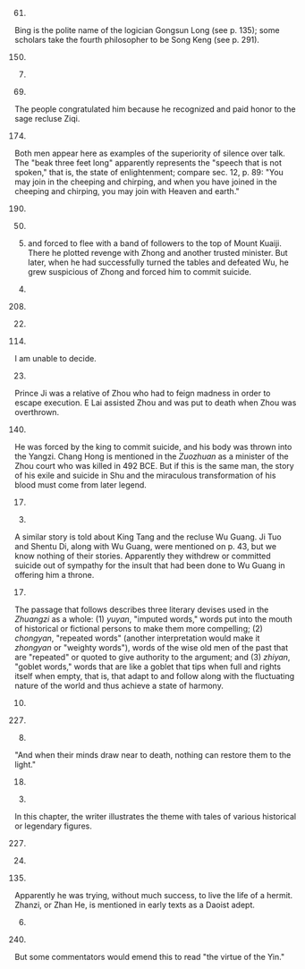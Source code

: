 [^24-1]: It is proud and self-confident.

[^24-2]: Probably works on military affairs,
though their identity is uncertain.

[^24-3]: The meaning is doubtful.
As Fukunaga points out, the sentence seems to be related to _Daodejing_ LXXI.

[^24-4]: I follow Fukunaga in taking *bian* as a loan for the *bian* that means argument or debate.

[^24-5]: Great Clod (I take *wei* as standing for *kuai*) here represents the way.
The names of the Yellow Emperor's attendants probably have some allegorical significance as well,
but their exact meaning is uncertain,
and it seems best not to attempt to translate them.

[^24-6]: I follow Ma Xulun in reading *er* in place of *bu*.

[^24-7]: The philosophers Mo Di and Yang Zhu appeared on p.
61.
Bing is the polite name of the logician Gongsun Long (see p.
135);
some scholars take the fourth philosopher to be Song Keng (see p.
291).

[^24-8]: Winter is dominated by yin,
the element of cold and water;
summer by yang,
the element of heat and fire.
But to produce fire,
the disciple must have utilized some source of heat,
and to produce ice,
some source of cold;
hence he was merely "using the yang to attract the yang," etc.

[^24-9]: The point of the story seems to be that although Lu Ju made fun of his disciple for "simply using the yang to attract the yang," his own stunts were confined to the same level;
that is,
he used sounds to produce sounds.
In the same way,
the various philosophers debate back and forth,
but none ever succeeds in going beyond the level of the relative.

[^24-10]: It was the custom to employ condemned criminals who had had their feet cut off or maimed as gatekeepers,
though not,
as in this case,
deliberately to maim men for that purpose.

[^24-11]: This last paragraph is all but unintelligible as it stands.
For the most part,
I follow Fukunaga's emendations and interpretations.
Zhuangzi is warning Huizi that his debates with the other philosophers may actually put him in peril.

[^24-12]: On Guan Zhong and Duke Huan,
see p.
150.

[^24-13]: Following the version in *Liezi*,
sec.
6,
I supply a *bu* before the second verb.
There are many versions of this anecdote found in early philosophical texts,
and this sentence appears in different form in each.

[^24-14]: Presumably the same as Ziqi of South Wall;
see p.
7.

[^24-15]: Tian He was a high minister of Qi who became its virtual ruler;
see p.
69.
The people congratulated him because he recognized and paid honor to the sage recluse Ziqi.

[^24-16]: I follow Xi Tong in taking *xian* as an error for *you*.
Ziqi means that by becoming a recluse,
he was deliberately courting notoriety and hence was no better than any other seeker of fame.

[^24-17]: In 479 BCE,
the year of Confucius's death,
a nobleman of one branch of the royal family of Chu led an uprising.
He tried to enlist the support of Xiong Yiliao from south of the Market (see sec.
20,
p.
157),
first attempting to persuade him,
then threatening him at the point of a sword,
but Yiliao steadfastly refused.
Partly as a result,
the revolt quickly failed,
and peace was restored among the various branches of the royal family.
The juggling of the balls presumably symbolized unconcern in the face of danger.
Sunshu Ao,
a high minister of Chu who lived a generation before Confucius,
governed so effectively that he was able to rest in ease,
and the people of the Chu capital,
Ying,
with no fear of foreign invasion,
could lay away their arms;
see p.
174.
Both men appear here as examples of the superiority of silence over talk.
The "beak three feet long" apparently represents the "speech that is not spoken," that is,
the state of enlightenment;
compare sec.
12,
p.
89: "You may join in the cheeping and chirping,
and when you have joined in the cheeping and chirping,
you may join with Heaven and earth."

[^24-18]: Following texts that read *zhou* instead of *tong*.

[^24-19]: As we have seen earlier,
men whose feet were maimed were employed as gatekeepers because they couldn't run away.

[^24-20]: Following Sun Yirang's emendations.

[^24-21]: Compare sec.
23,
p.
190.

[^24-22]: Reading *xiong* in place of *qin*.

[^24-23]: The ants and mutton (the text says "sheep," but presumably the word "meat" has dropped out) appeared earlier;
on the fishes who "forget one another in the rivers and lakes," see sec.
6,
p.
50.

[^24-24]: As there are times when now one medicine,
now another,
will be appropriate,
so there are times when life is appropriate,
times when death is.
The remainder of the chapter is rather disconnected in thought,
and it is often difficult to make out the author's intent.

[^24-25]: Goujian,
king of Yue,
was defeated by the troops of Wu (see p.
5) and forced to flee with a band of followers to the top of Mount Kuaiji.
There he plotted revenge with Zhong and another trusted minister.
But later,
when he had successfully turned the tables and defeated Wu,
he grew suspicious of Zhong and forced him to commit suicide.

[^24-26]: The Way.

[^24-27]: The Way.

[^25-1]: Zeyang or Peng Yang (the name appears both ways in the passage) is vaguely identified as a native of Lu.
In hopes of official appointment,
he is obviously seeking an introduction to the king of Chu through various courtiers.

[^25-2]: I fail to see how this saying,
if I understand it correctly,
is meant to apply to the context.

[^25-3]: The latter part of the sentence is unintelligible in the original,
and the translation is no more than a guess.

[^25-4]: I follow Ma Xulun in the interpretation of *qi*;
the sentence is vague,
and there are many other interpretations.

[^25-5]: Any number of different translations could be made of this haunting and troublesome paragraph,
all as tentative as the one I offer here.
It has traditionally been interpreted to express the joy a person experiences when he returns to his inborn nature.

[^25-6]: Compare sec.
2,
p.
10: "When the hinge is fitted into the socket,
it can respond endlessly." Mr.
Renxiang is vaguely identified as an ancient sage ruler.

[^25-7]: I take *qi* as in the earlier passage;
see n.
4.

[^25-8]: Compare sec.
2,
p.
11: "This is called walking two roads." It would seem that Tang turned over the actual affairs of government to Deng Heng and retained only the title of ruler for himself.
But this whole passage is barely intelligible,
and there are many interpretations.

[^25-9]: There is some doubt about the names and identity of these noblemen.

[^25-10]: Men who develop ulcers on their back as a result of intense anger and frustration are mentioned in other early Chinese texts.

[^25-11]: The commander of the Qi army.

[^25-12]: Following Yu Yue,
I read *qi* in place of *shi*.

[^25-13]: I borrow these translations of the names with gratitude from Waley (_Three Ways of Thought_,
p.
64).

[^25-14]: The text says only that they had climbed to the roof (if that is,
in fact,
the meaning of *dengji*).
Commentators disagree as to why they were there,
but it seems most natural to suppose that they had gathered to gawk at Confucius,
the pseudo sage,
unaware that they were actually in the employ of a real sage.

[^25-15]: See sec.
20,
p.
157,
and sec.
24,
p.
208.

[^25-16]: A disciple of Confucius.

[^25-17]: Bodies of executed criminals were exposed in the marketplace.

[^25-18]: Following Yu Yue,
I read *guo* in place of *yu*,
but perhaps the phrase should be further emended.

[^25-19]: Compare sec.
2,
p.
17,
"If so were really so," etc.

[^25-20]: Ling was the posthumous title bestowed on him by the court historiographers,
whose duty it was to choose a title that was appropriate to the life and moral qualities of the deceased ruler.
Ling may have either good or bad connotations,
depending on how one interprets it.
In what follows,
it is apparent that Confucius is taking it in a good sense,
Da Tao in a bad one,
and Bo Changqian in both senses.

[^25-21]: This is Fukunaga's guess as to what this impenetrable sentence means;
he emends *suo* to *er*.

[^25-22]: Following texts that read *mai* in place of *li*.

[^25-23]: That is,
"community words" are general terms or concepts that subsume a number of differing particulars.
This section in parts resembles the discussion of semantics in sec.
17,
pp.
129-131,
and in _Xunzi_,
sec.
22.

[^25-24]: *Gong*,
"common," "public," "generally accepted";
translated earlier as "impartial" in order to bring out the contract with "partiality."

[^25-25]: Compare the similar passage in sec.
14,
p.
114.

[^25-26]: Following Ma Xulun's emendation.
The word "breath" refers to the prevailing wind,
temperature,
and other weather phenomena associated with each season.

[^25-27]: This sentence does not fit into the parallelism and is probably defective.

[^25-28]: That is,
can become one with the nameless Way.

[^25-29]: That is,
whatever name we agree to use in designating the Way,
we must not suppose that it can in any sense adequately describe or convey an idea of the Way itself.

[^25-30]: Following Wang Yun's interpretation.

[^25-31]: Ji Zhen and Jiezi are philosophers of whom little is known.
As we see here,
the latter taught the existence of some prime mover or governor of the universe,
while the former denied it.

[^25-32]: Are these two sentences meant to express a contrast between the relativistic and the absolute viewpoints,
or to be two statements of the relativistic viewpoint?

I am unable to decide.

[^26-1]: Guan Longfeng,
minister to the tyrant Jie,
and Prince Bi Gan,
minister to the tyrant Zhou,
appeared on p.
23.
Prince Ji was a relative of Zhou who had to feign madness in order to escape execution.
E Lai assisted Zhou and was put to death when Zhou was overthrown.

[^26-2]: Wu Yun,
or Wu Zixu,
the loyal minister of Wu,
appeared on p.
140.
He was forced by the king to commit suicide,
and his body was thrown into the Yangzi.
Chang Hong is mentioned in the _Zuozhuan_ as a minister of the Zhou court who was killed in 492 BCE.
But if this is the same man,
the story of his exile and suicide in Shu and the miraculous transformation of his blood must come from later legend.

[^26-3]: Xiaoji was the eminently filial son of King Wuding of the Shang;
he was said to have been persecuted by an evil stepmother.
Zeng Shen,
a disciple of Confucius and likewise a paragon of filial piety,
was despised by his father.

[^26-4]: This paragraph presents numerous difficulties of interpretation,
and the translation is tentative at many points.
In places the language appears to be that of ancient Chinese medicine,
with its theories of the influences of the yin and yang acting within the body.
Thus the moon may represent the watery force of the yin,
or perhaps the cold light of the mind.

[^26-5]: The pearl or other precious stone customarily placed in the mouth of the corpse at burial.

[^26-6]: A Daoist sage and reputed author of a work in sixteen sections that is no longer extant.
He is sometimes identified with Laozi.

[^26-7]: Following texts that read *wu* in place of *ao*.

[^26-8]: The meaning is very doubtful.

[^26-9]: This last speech of Lao Laizi presents numerous difficulties,
and the translation is tentative.

[^26-10]: Small indentations were drilled in the carapace,
and heat was applied: divination was based on the shape of the cracks that resulted.

[^26-11]: See p.
136,
n.
17.

[^26-12]: Xiwei,
identified as a mythical ruler of high antiquity,
appeared on p.
45,
as the sage who "held up heaven and earth." The Confucians and Mohists are the most notorious extollers of antiquity,
but the same tendency is discernible at times in the Daoist school,
for example,
in Laozi's description of the ideal simplicity and primitiveness of the society of very ancient times.
I suspect that "the fashion of Xiwei" is a reference to these advocates of ancient simplicity in the Daoist school,
though our understanding of the passage is greatly hampered by the fact that we know almost nothing about the Xiwei legend.
As this passage makes clear,
Zhuangzi's ideal "wandering"---that is,
living in accordance with the Way---does not permit either a forced conformity with the world or a forced withdrawal from,
and denial of,
the world.

[^26-13]: The second part of the sentence is obscure in the original.

[^26-14]: I take fame,
show,
schemes,
wisdom,
and the arranging of government affairs for the convenience of the mob to be "unnatural" and undesirable aims and activities that interfere with man's growth.

[^26-15]: This whole paragraph,
and especially the last sentence,
is very difficult to interpret,
and there is no agreement among commentators as to the exact meaning.

[^26-16]: Xu You,
the recluse who refused Yao's throne,
appeared on p.
3.
A similar story is told about King Tang and the recluse Wu Guang.
Ji Tuo and Shentu Di,
along with Wu Guang,
were mentioned on p.
43,
but we know nothing of their stories.
Apparently they withdrew or committed suicide out of sympathy for the insult that had been done to Wu Guang in offering him a throne.

[^27-1]: See p.
17.
The passage that follows describes three literary devises used in the _Zhuangzi_ as a whole: (1) *yuyan*,
"imputed words," words put into the mouth of historical or fictional persons to make them more compelling;
(2) *chongyan*,
"repeated words" (another interpretation would make it *zhongyan* or "weighty words"),
words of the wise old men of the past that are "repeated" or quoted to give authority to the argument;
and (3) *zhiyan*,
"goblet words," words that are like a goblet that tips when full and rights itself when empty,
that is,
that adapt to and follow along with the fluctuating nature of the world and thus achieve a state of harmony.

[^27-2]: Compare sec.
2,
p.
12,
but it seems odd that the two clauses should repeat the same idea.

[^27-3]: Compare sec.
2,
p.
10.

[^27-4]: The same remark was made on p.
222 in reference to Qu Boyu.

[^27-5]: Following Zhang Binglin's interpretation.

[^27-6]: Zeng Shen,
the paragon of filial piety,
appeared earlier;
see esp.
sec.
26,
p.
227.

[^27-7]: Literally,
"what lives in the yang";
compare sec.
2,
p.
8.
"And when their minds draw near to death,
nothing can restore them to the light."

[^27-8]: Following Zhang Binglin's interpretation.

[^27-9]: The term "Powerful Yang" appeared in sec.
22,
p.
180;
the yang is the element of fire and hence is the essence of the firelight and sunlight mentioned earlier.
This whole section is a reworking of the passage in sec.
2,
p.
18.

[^27-10]: According to another interpretation,
these four adjectives are descriptions of good qualities,
that is,
of what Laozi wants Yang to become.
Fukunaga takes them as synonymous with those in sec.
7,
p.
55,
translated as "peaceful and easy,
wide-eyed,
and blank."

[^27-11]: Almost identical with a passage in _Daodejing_ XLI.

[^27-12]: Because he has ceased to look and act like a man of any importance,
that is,
had become a true follower of the Way.

[^28-1]: On Yao,
Xu You,
and the ceding of the throne,
see p.
3.
In this chapter,
the writer illustrates the theme with tales of various historical or legendary figures.

[^28-2]: Danfu,
ancestor of the royal house of Zhou,
was the grandfather of King Wen,
the founder of the Zhou dynasty.

[^28-3]: That is,
the lives of his people are far more precious to the ruler than the possession of his territory.
This moral and the story of Danfu that illustrates it are famous in early Chinese literature and are found in numerous texts of the period.

[^28-4]: King Zhao was forced by the invading armies of Wu to flee his state in 506 BCE;
he returned the following year.

[^28-5]: Some versions of the text call them the "three scepter" offices;
they are defined by commentators as the three highest ministerial posts in the state of Chu.

[^28-6]: Yuan Xian,
a disciple of Confucius,
was famous for his indifference to poverty.
Zigong,
who figures in this anecdote,
was the most affluent of Confucius's disciples.

[^28-7]: Zeng Shen;
see p.
227.

[^28-8]: About enough land to feed four people;
cf.
_Mencius_ IA,
24.

[^28-9]: Prince Mou of Wei appeared on p.
135.
Apparently he was trying,
without much success,
to live the life of a hermit.
Zhanzi,
or Zhan He,
is mentioned in early texts as a Daoist adept.

[^28-10]: The passage that follows involves a great deal of wordplay on the various meanings of *qiong* (to be blocked,
hence,
to be in trouble,
in distress,
etc.) and *da* (to get through,
hence to master,
to succeed).

[^28-11]: A paraphrase of Confucius's remarks in _Analects_ IX,
27: "Only when the year grows cold do we see that the pine and cypress are the last to fade."

[^28-12]: Reading *de* (get) in place of *de* (virtue);
compare the parallel text in _Lüshi chunchiu_,
ch.
14,
sec.
6.

[^28-13]: Gong Bo was said to have occupied the throne for fourteen years (842-828 BCE) but abdicated and retired to a place called Mount Gong.

[^28-14]: Tang attacked and overthrew his sovereign,
Jie,
the last ruler of the Xia dynasty,
and founded the Shang or Yin dynasty.

[^28-15]: Dan is better known by his title,
the Duke of Zhou.
Other versions of the story make it clear that the "man who seems to possess the Way," whose reputation had attracted the brothers,
was King Wu's father,
King Wen,
who was already dead by this time.

[^28-16]: According to ancient custom,
an animal was sacrificed,
and the parties to the pact smeared the corners of their mouths with its blood;
then the text of the agreement was also smeared with blood and was buried beneath the sacrificial altar.

[^28-17]: Following Wang Niansun's suggestions,
I omit the word *xia*.

[^28-18]: That is,
King Wu,
by resorting to arms and overthrowing the Yin dynasty,
has shown himself far inferior to his father,
King Wen,
or his great grandfather,
the Great King Danfu of the anecdote on p.
240.
But some commentators would emend this to read "the virtue of the Yin."

[^30-1]: The title may also be interpreted to mean "Delighting in Swords." Why both meanings are appropriate will become apparent.

[^30-2]: The sentence is deliberately cryptic and capable of interpretation on a variety of levels.

[^30-3]: These all are feudal states or strategic places of northern China surrounding the state of Zhao.

[^30-4]: The stars collectively make up the third luminous body.

[^30-5]: The state of Zhao,
situated in north central China,
was never very powerful,
and its king,
only one among many feudal rulers of the time,
in no sense occupied anything that could be called "the position of a Son of Heaven." If the writer has not abandoned all pretense at historicity,
he must mean that if the king of Zhao were to rule wisely,
he might in time gain sufficient power and prestige to become a contender for the position of Son of Heaven.

[^32-1]: Following Sun Yirang's emendation.

[^32-2]: Supplying a negative from the parallel passage in _Liezi_, sec. 2.

[^32-3]: Chinese at this time sat on mats on the floor;
consequently they removed their shoes before stepping up into a house.

[^32-4]: That is, good advice.

[^32-5]: Is the fact that he has changed into berries
an indication of unappeased anger that will not let him rest in his grave,
or has it some other significance? I do not know.

[^32-6]: The story to which this refers is unknown.

[^32-7]: Meaning very doubtful.

[^32-8]: An upset in the balance of the yin and yang within the body
will bring on a consuming sickness;
see p. 26, n. 9.

[^32-9]: Zheng Kaofu, "The Upright Ancestor,"
was a forebear of Confucius who served
at the court of Song in the eighth century BCE.
The three appointments represent three advancements in court rank.
According to _Zhuozhuan_, _Zhao_ seventh year,
the passage describing him here
was part of the inscription on a bronze vessel used in his mortuary temple.

[^32-10]: The writer nowhere states what the other four types are.

[^32-11]: Following Xi Tong, I read *xing* to mean "punishment."

[^32-12]: The end of this sentence has dropped out of most texts.

[^32-13]: There would seem to be a play
on the various meanings of *ming*---"appointment," "fate," "command," etc.;
see p. 28, n. 12.
Some commentators take it to mean "life span."
